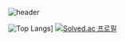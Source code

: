 ![header](https://capsule-render.vercel.app/api?type=wave&color=auto&text=AKK%20개발%20머신)



![Top Langs](https://github-readme-stats.vercel.app/api/top-langs/?username=AKKDevMachine)]
[![Solved.ac
프로필](http://mazassumnida.wtf/api/generate_badge?boj=dev9309)](https://solved.ac/dev9309)

<!--
**AKKDevMachine/AKKDevMachine** is a ✨ _special_ ✨ repository because its `README.md` (this file) appears on your GitHub profile.

Here are some ideas to get you started:

- 🔭 I’m currently working on ...
- 🌱 I’m currently learning ...
- 👯 I’m looking to collaborate on ...
- 🤔 I’m looking for help with ...
- 💬 Ask me about ...
- 📫 How to reach me: ...
- 😄 Pronouns: ...
- ⚡ Fun fact: ...
-->
